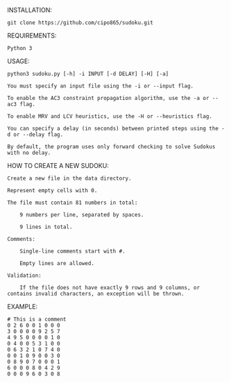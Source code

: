 INSTALLATION:

	git clone https://github.com/cipo865/sudoku.git

REQUIREMENTS:

    Python 3

USAGE:

    python3 sudoku.py [-h] -i INPUT [-d DELAY] [-H] [-a]

    You must specify an input file using the -i or --input flag.

    To enable the AC3 constraint propagation algorithm, use the -a or --ac3 flag.

    To enable MRV and LCV heuristics, use the -H or --heuristics flag.
    
    You can specify a delay (in seconds) between printed steps using the -d or --delay flag.

    By default, the program uses only forward checking to solve Sudokus with no delay.

HOW TO CREATE A NEW SUDOKU:

    Create a new file in the data directory.

    Represent empty cells with 0.

    The file must contain 81 numbers in total:

        9 numbers per line, separated by spaces.

        9 lines in total.

    Comments:

        Single-line comments start with #.

        Empty lines are allowed.

    Validation:

       	If the file does not have exactly 9 rows and 9 columns, or contains invalid characters, an exception will be thrown.

EXAMPLE:

    # This is a comment
    0 2 6 0 0 1 0 0 0
    3 0 0 0 0 9 2 5 7 
    4 9 5 0 0 0 0 1 0 
    0 4 0 0 5 3 1 0 0
    0 6 3 2 1 0 7 4 0
    0 0 1 0 9 0 0 3 0
    0 8 9 0 7 0 0 0 1
    6 0 0 0 8 0 4 2 9
    0 0 0 9 6 0 3 0 8


